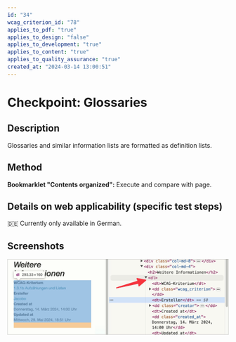 ```yaml
---
id: "34"
wcag_criterion_id: "78"
applies_to_pdf: "true"
applies_to_design: "false"
applies_to_development: "true"
applies_to_content: "true"
applies_to_quality_assurance: "true"
created_at: "2024-03-14 13:00:51"
---
```


# Checkpoint: Glossaries

## Description

Glossaries and similar information lists are formatted as definition lists.

## Method

**Bookmarklet "Contents organized":** Execute and compare with page.

## Details on web applicability (specific test steps)

🇩🇪 Currently only available in German.

## Screenshots

![Definitions-Liste in A4AA](images/definitions-liste-in-a4aa.png)